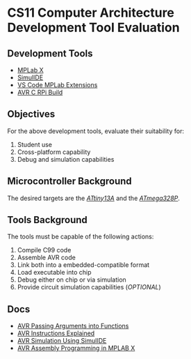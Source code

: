 # CS11 Computer Architecture Development Tool Evaluation

## Development Tools
* [MPLab X](https://www.microchip.com/en-us/tools-resources/develop/mplab-x-ide)
* [SimulIDE](https://simulide.com/p/)
* [VS Code MPLab Extensions](https://marketplace.visualstudio.com/items?itemName=Microchip.mplab-extension-pack)
* [AVR C RPi Build](https://github.com/lkoepsel/AVR_C/blob/main/docs/RPi_build.md)

## Objectives

For the above development tools, evaluate their suitability for:
1. Student use
2. Cross-platform capability
3. Debug and simulation capabilities

## Microcontroller Background

The desired targets are the [*ATtiny13A*](https://github.com/lkoepsel/ATtiny) and the [*ATmega328P*](https://github.com/lkoepsel/AVR_C).

## Tools Background

The tools must be capable of the following actions:
1. Compile C99 code
2. Assemble AVR code
3. Link both into a embedded-compatible format
4. Load executable into chip
5. Debug either on chip or via simulation
6. Provide circuit simulation capabilities (*OPTIONAL*)

## Docs

* [AVR Passing Arguments into Functions](./Docs/AVR_AppendixI.pdf) 
* [AVR Instructions Explained](./Docs/AVR2_AppendixB.pdf)
* [AVR Simulation Using SimulIDE](./Docs/AvrSimulationUsingSimulIDE.pdf)
* [AVR Assembly Programming in MPLAB X](./Docs/MPLab_asm.pdf)